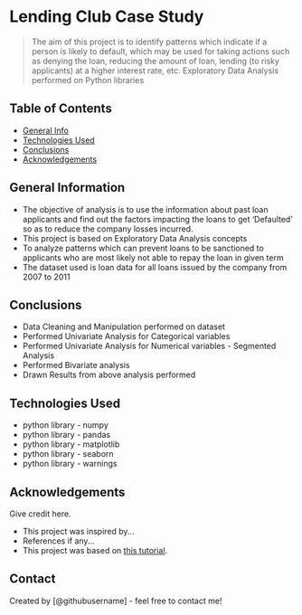 # Lending Club Case Study
> The aim of this project is to identify patterns which indicate if a person is likely to default, which may be used for taking actions such as denying the loan, reducing the amount of loan, lending (to risky applicants) at a higher interest rate, etc.
> Exploratory Data Analysis performed on Python libraries

## Table of Contents
* [General Info](#general-information)
* [Technologies Used](#technologies-used)
* [Conclusions](#conclusions)
* [Acknowledgements](#acknowledgements)

<!-- You can include any other section that is pertinent to your problem -->

## General Information
- The objective of analysis is to use the information about past loan applicants and find out the factors impacting the loans to get ‘Defaulted’ so as to reduce the company losses incurred.
- This project is based on Exploratory Data Analysis concepts
- To analyze patterns which can prevent loans to be sanctioned to applicants who are most likely not able to repay the loan in given term
- The dataset used is loan data for all loans issued by the company from 2007 to 2011

<!-- You don't have to answer all the questions - just the ones relevant to your project. -->

## Conclusions
- Data Cleaning and Manipulation performed on dataset
- Performed Univariate Analysis for Categorical variables
- Performed Univariate Analysis for Numerical variables - Segmented Analysis
- Performed Bivariate analysis
- Drawn Results from above analysis performed

<!-- You don't have to answer all the questions - just the ones relevant to your project. -->


## Technologies Used
- python library - numpy
- python library - pandas
- python library - matplotlib
- python library - seaborn
- python library - warnings

<!-- As the libraries versions keep on changing, it is recommended to mention the version of library used in this project -->

## Acknowledgements
Give credit here.
- This project was inspired by...
- References if any...
- This project was based on [this tutorial](https://www.example.com).


## Contact
Created by [@githubusername] - feel free to contact me!


<!-- Optional -->
<!-- ## License -->
<!-- This project is open source and available under the [... License](). -->

<!-- You don't have to include all sections - just the one's relevant to your project -->
